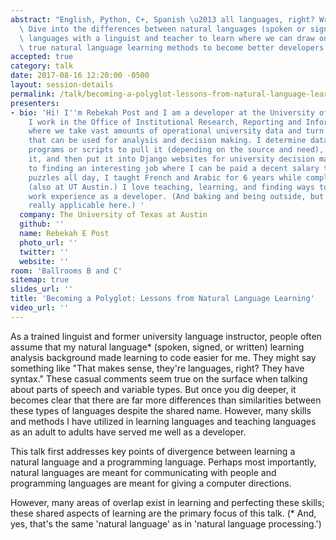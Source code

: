 ```yaml
---
abstract: "English, Python, C+, Spanish \u2013 all languages, right? Wrong? Maybe?\
  \ Dive into the differences between natural languages (spoken or signed) and programming\
  \ languages with a linguist and teacher to learn where we can draw on tried and\
  \ true natural language learning methods to become better developers."
accepted: true
category: talk
date: 2017-08-16 12:20:00 -0500
layout: session-details
permalink: /talk/becoming-a-polyglot-lessons-from-natural-language-learning/
presenters:
- bio: 'Hi! I''m Rebekah Post and I am a developer at the University of Texas at Austin.
    I work in the Office of Institutional Research, Reporting and Information Studies
    where we take vast amounts of operational university data and turn it into information
    that can be used for analysis and decision making. I determine data sources, write
    programs or scripts to pull it (depending on the source and need), help analyze
    it, and then put it into Django websites for university decision makers. Prior
    to finding an interesting job where I can be paid a decent salary to figure out
    puzzles all day, I taught French and Arabic for 6 years while completing a PhD
    (also at UT Austin.) I love teaching, learning, and finding ways to use my previous
    work experience as a developer. (And baking and being outside, but those aren''t
    really applicable here.) '
  company: The University of Texas at Austin
  github: ''
  name: Rebekah E Post
  photo_url: ''
  twitter: ''
  website: ''
room: 'Ballrooms B and C'
sitemap: true
slides_url: ''
title: 'Becoming a Polyglot: Lessons from Natural Language Learning'
video_url: ''
---
```


As a trained linguist and former university language instructor, people often assume that my natural language* (spoken, signed, or written) learning analysis background made learning to code easier for me. They might say something like "That makes sense, they're languages, right? They have syntax." These casual comments seem true on the surface when talking about parts of speech and variable types. But once you dig deeper, it becomes clear that there are far more differences than similarities between these types of languages despite the shared name. However, many skills and methods I have utilized in learning languages and teaching languages as an adult to adults have served me well as a developer.

This talk first addresses key points of divergence between learning a natural language and a programming language. Perhaps most importantly, natural languages are meant for communicating with people and programming languages are meant for giving a computer directions.

However, many areas of overlap exist in learning and perfecting these skills; these shared aspects of learning are the primary focus of this talk.
(* And, yes, that's the same 'natural language' as in 'natural language processing.')
